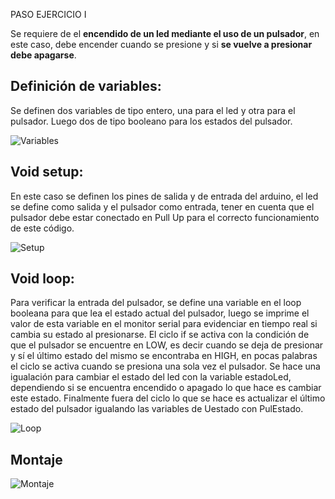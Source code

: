 PASO EJERCICIO I 

Se requiere de el **encendido de un led mediante el uso de un pulsador**, en este caso, debe encender cuando se presione y si **se vuelve a presionar debe apagarse**. 

## Definición de variables: 

Se definen dos variables de tipo entero, una para el led y otra para el pulsador. Luego dos de tipo booleano para los estados del pulsador. 

![Variables](https://github.com/johanerre/RetosMicro/blob/main/EJERCICIOS%201/PUNTO%201/IMÁGENES/Captura%20de%20pantalla%202025-09-06%20205309.png) 

## Void setup: 

En este caso se definen los pines de salida y de entrada del arduino, el led se define como salida y el pulsador como entrada, tener en cuenta que el pulsador debe estar conectado en Pull Up para el correcto funcionamiento de este código. 

![Setup](https://github.com/johanerre/RetosMicro/blob/main/EJERCICIOS%201/PUNTO%201/IMÁGENES/Captura%20de%20pantalla%202025-09-06%20212901.png) 

## Void loop: 

Para verificar la entrada del pulsador, se define una variable en el loop booleana para que lea el estado actual del pulsador, luego se imprime el valor de esta variable en el monitor serial para evidenciar en tiempo real si cambia su estado al presionarse. El ciclo if se activa con la condición de que el pulsador se encuentre en LOW, es decir cuando se deja de presionar y sí el último estado del mismo se encontraba en HIGH, en pocas palabras el ciclo se activa cuando se presiona una sola vez el pulsador. Se hace una igualación para cambiar el estado del led con la variable estadoLed, dependiendo si se encuentra encendido o apagado lo que hace es cambiar este estado. Finalmente fuera del ciclo lo que se hace es actualizar el último estado del pulsador igualando las variables de Uestado con PulEstado. 

![Loop](https://github.com/johanerre/RetosMicro/blob/main/EJERCICIOS%201/PUNTO%201/IMÁGENES/Captura%20de%20pantalla%202025-09-06%20212332.png) 

## Montaje
![Montaje](https://github.com/johanerre/RetosMicro/blob/main/EJERCICIOS%201/PUNTO%201/IMÁGENES/Captura%20de%20pantalla%202025-09-06%20221143.png)
